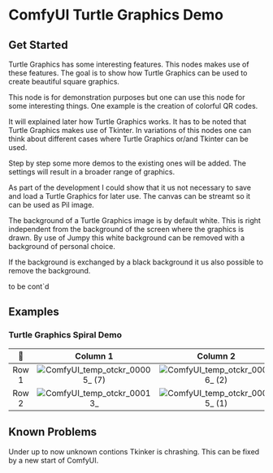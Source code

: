 # ComfyUI Turtle Graphics Demo

## Get Started

Turtle Graphics has some interesting features. This nodes makes use of these features. The goal is to show
how Turtle Graphics can be used to create beautiful square graphics.

This node is for demonstration purposes but one can use this node for some interesting things. One example
is the creation of colorful QR codes. 

It will explained later how Turtle Graphics works. It has to be noted that Turtle Graphics makes use of Tkinter.
In variations of this nodes one can think about different cases where Turtle Graphics or/and Tkinter can be used.

Step by step some more demos to the existing ones will be added. The settings will result in a broader range of
graphics. 

As part of the development I could show that it us not necessary to save and load a Turtle Graphics for later
use. The canvas can be streamt so it can be used as Pil image.

The background of a Turtle Graphics image is by default white. This is right independent from the background 
of the screen where the graphics is drawn. By use of Jumpy this white background can be removed with a 
background of personal choice.

If the background is exchanged by a black background it us also possible to remove the background.

to be cont`d

## Examples

### Turtle Graphics Spiral Demo

  📎     | Column 1            | Column 2         |   Column 3  
:----: | :-------------------------: | :-------------------------: | :----------------------------------:
Row 1 | ![ComfyUI_temp_otckr_00005_ (7)](https://github.com/user-attachments/assets/5d3bcd8a-24ab-43d7-99e3-d29c0f38cef9) | ![ComfyUI_temp_otckr_00006_ (2)](https://github.com/user-attachments/assets/2db35f0b-4219-4007-afc3-856d729900d1) | ![ComfyUI_temp_otckr_00010_ (4)](https://github.com/user-attachments/assets/ef0e5a23-2228-4a34-863d-d2b0b47188cb)
Row 2 | ![ComfyUI_temp_otckr_00013_](https://github.com/user-attachments/assets/b03ca5e8-6a57-4665-b1fe-baa39944432a) | ![ComfyUI_temp_otckr_00015_ (1)](https://github.com/user-attachments/assets/62d14758-3954-4ed7-b204-0958ef0e0d41) | ![ComfyUI_temp_otckr_00016_](https://github.com/user-attachments/assets/b29f3a54-c7ec-477b-8d7f-f4aba416c81f)




## Known Problems

Under up to now unknown contions Tkinker is chrashing. This can be fixed by a new start of ComfyUI.

